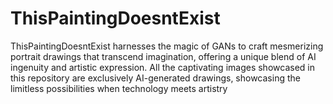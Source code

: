 # ThisPaintingDoesntExist
ThisPaintingDoesntExist harnesses the magic of GANs to craft mesmerizing portrait drawings that transcend imagination, offering a unique blend of AI ingenuity and artistic expression. All the captivating images showcased in this repository are exclusively AI-generated drawings, showcasing the limitless possibilities when technology meets artistry
